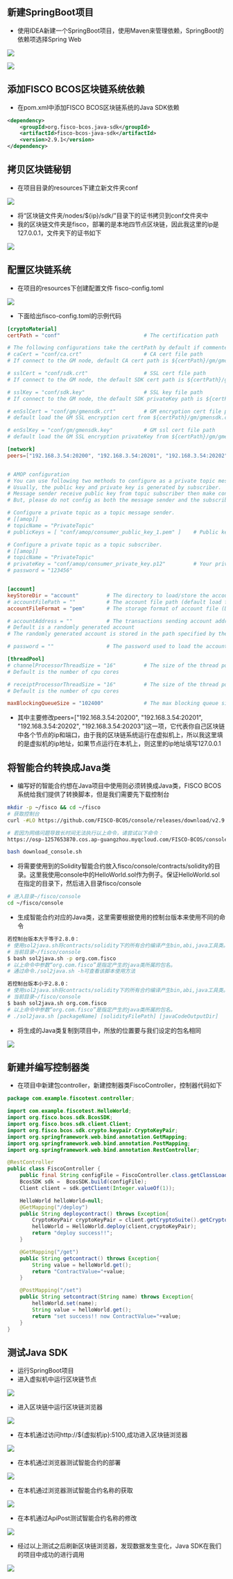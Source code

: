 ## 新建SpringBoot项目

- 使用IDEA新建一个SpringBoot项目，使用Maven来管理依赖，SpringBoot的依赖项选择Spring Web

![](FISCO-BCOS区块链系统Java-SDK的调用/image-20231023231031956.png)

![](FISCO-BCOS区块链系统Java-SDK的调用/image-20231023231050248.png)

## 添加FISCO BCOS区块链系统依赖

- 在pom.xml中添加FISCO BCOS区块链系统的Java SDK依赖

~~~xml
<dependency>
	<groupId>org.fisco-bcos.java-sdk</groupId>
	<artifactId>fisco-bcos-java-sdk</artifactId>
	<version>2.9.1</version>
</dependency>
~~~

## 拷贝区块链秘钥

- 在项目目录的resources下建立新文件夹conf

![](FISCO-BCOS区块链系统Java-SDK的调用/image-20231023232852322.png)

- 将“区块链文件夹/nodes/${ip}/sdk/”目录下的证书拷贝到conf文件夹中
- 我的区块链文件夹是fisco，部署的是本地四节点区块链，因此我这里的ip是127.0.0.1，文件夹下的证书如下

![](FISCO-BCOS区块链系统Java-SDK的调用/image-20231023233636633.png)

## 配置区块链系统

- 在项目的resources下创建配置文件 fisco-config.toml

![](FISCO-BCOS区块链系统Java-SDK的调用/image-20231023234108773.png)

- 下面给出fisco-config.toml的示例代码

~~~toml
[cryptoMaterial]
certPath = "conf"                           # The certification path  

# The following configurations take the certPath by default if commented
# caCert = "conf/ca.crt"                    # CA cert file path
# If connect to the GM node, default CA cert path is ${certPath}/gm/gmca.crt

# sslCert = "conf/sdk.crt"                  # SSL cert file path
# If connect to the GM node, the default SDK cert path is ${certPath}/gm/gmsdk.crt

# sslKey = "conf/sdk.key"                   # SSL key file path
# If connect to the GM node, the default SDK privateKey path is ${certPath}/gm/gmsdk.key

# enSslCert = "conf/gm/gmensdk.crt"         # GM encryption cert file path
# default load the GM SSL encryption cert from ${certPath}/gm/gmensdk.crt

# enSslKey = "conf/gm/gmensdk.key"          # GM ssl cert file path
# default load the GM SSL encryption privateKey from ${certPath}/gm/gmensdk.key

[network]
peers=["192.168.3.54:20200", "192.168.3.54:20201", "192.168.3.54:20202", "192.168.3.54:20203"]    # The peer list to connect


# AMOP configuration
# You can use following two methods to configure as a private topic message sender or subscriber.
# Usually, the public key and private key is generated by subscriber.
# Message sender receive public key from topic subscriber then make configuration.
# But, please do not config as both the message sender and the subscriber of one private topic, or you may send the message to yourself.

# Configure a private topic as a topic message sender.
# [[amop]]
# topicName = "PrivateTopic"
# publicKeys = [ "conf/amop/consumer_public_key_1.pem" ]    # Public keys of the nodes that you want to send AMOP message of this topic to.

# Configure a private topic as a topic subscriber.
# [[amop]]
# topicName = "PrivateTopic"
# privateKey = "conf/amop/consumer_private_key.p12"         # Your private key that used to subscriber verification.
# password = "123456"


[account]
keyStoreDir = "account"         # The directory to load/store the account file, default is "account"
# accountFilePath = ""          # The account file path (default load from the path specified by the keyStoreDir)
accountFileFormat = "pem"       # The storage format of account file (Default is "pem", "p12" as an option)

# accountAddress = ""           # The transactions sending account address
# Default is a randomly generated account
# The randomly generated account is stored in the path specified by the keyStoreDir

# password = ""                 # The password used to load the account file

[threadPool]
# channelProcessorThreadSize = "16"         # The size of the thread pool to process channel callback
# Default is the number of cpu cores

# receiptProcessorThreadSize = "16"         # The size of the thread pool to process transaction receipt notification
# Default is the number of cpu cores

maxBlockingQueueSize = "102400"             # The max blocking queue size of the thread pool

~~~

- 其中主要修改peers=["192.168.3.54:20200", "192.168.3.54:20201", "192.168.3.54:20202", "192.168.3.54:20203"]这一项，它代表你自己区块链中各个节点的ip和端口，由于我的区块链系统运行在虚拟机上，所以我这里填的是虚拟机的ip地址，如果节点运行在本机上，则这里的ip地址填写127.0.0.1

## 将智能合约转换成Java类

- 编写好的智能合约想在Java项目中使用则必须转换成Java类，FISCO BCOS系统给我们提供了转换脚本，但是我们需要先下载控制台

~~~bash
mkdir -p ~/fisco && cd ~/fisco
# 获取控制台
curl -#LO https://github.com/FISCO-BCOS/console/releases/download/v2.9.2/download_console.sh

# 若因为网络问题导致长时间无法执行以上命令，请尝试以下命令：
https://osp-1257653870.cos.ap-guangzhou.myqcloud.com/FISCO-BCOS/console/releases/v2.9.2/download_console.sh

bash download_console.sh

~~~

- 将需要使用到的Solidity智能合约放入fisco/console/contracts/solidity的目录。这里我使用console中的HelloWorld.sol作为例子。保证HelloWorld.sol在指定的目录下，然后进入目录fisco/console

~~~bash
# 进入目录~/fisco/console
cd ~/fisco/console
~~~

- 生成智能合约对应的Java类，这里需要根据使用的控制台版本来使用不同的命令

~~~bash
若控制台版本大于等于2.8.0：
# 使用sol2java.sh将contracts/solidity下的所有合约编译产生bin,abi,java工具类。
# 当前目录~/fisco/console
$ bash sol2java.sh -p org.com.fisco
# 以上命令中参数“org.com.fisco”是指定产生的java类所属的包名。
# 通过命令./sol2java.sh -h可查看该脚本使用方法

若控制台版本小于2.8.0：
# 使用sol2java.sh将contracts/solidity下的所有合约编译产生bin,abi,java工具类。
# 当前目录~/fisco/console
$ bash sol2java.sh org.com.fisco
# 以上命令中参数“org.com.fisco”是指定产生的java类所属的包名。
# ./sol2java.sh [packageName] [solidityFilePath] [javaCodeOutputDir]
~~~

- 将生成的Java类复制到项目中，所放的位置要与我们设定的包名相同

![](FISCO-BCOS区块链系统Java-SDK的调用/image-20231023234849576.png)

## 新建并编写控制器类

- 在项目中新建包controller，新建控制器类FiscoController，控制器代码如下

~~~java
package com.example.fiscotest.controller;

import com.example.fiscotest.HelloWorld;
import org.fisco.bcos.sdk.BcosSDK;
import org.fisco.bcos.sdk.client.Client;
import org.fisco.bcos.sdk.crypto.keypair.CryptoKeyPair;
import org.springframework.web.bind.annotation.GetMapping;
import org.springframework.web.bind.annotation.PostMapping;
import org.springframework.web.bind.annotation.RestController;

@RestController
public class FiscoController {
    public final String configFile = FiscoController.class.getClassLoader().getResource("fisco-config.toml").getPath();
    BcosSDK sdk =  BcosSDK.build(configFile);
    Client client = sdk.getClient(Integer.valueOf(1));

    HelloWorld helloWorld=null;
    @GetMapping("/deploy")
    public String deploycontract() throws Exception{
        CryptoKeyPair cryptoKeyPair = client.getCryptoSuite().getCryptoKeyPair();
        helloWorld = HelloWorld.deploy(client,cryptoKeyPair);
        return "deploy success!!";
    }

    @GetMapping("/get")
    public String getcontract() throws Exception{
        String value = helloWorld.get();
        return "ContractValue="+value;
    }

    @PostMapping("/set")
    public String setcontract(String name) throws Exception{
        helloWorld.set(name);
        String value = helloWorld.get();
        return "set success!! now ContractValue="+value;
    }
}

~~~



## 测试Java SDK

- 运行SpringBoot项目
- 进入虚拟机中运行区块链节点

![](FISCO-BCOS区块链系统Java-SDK的调用/image-20231023235049515.png)

- 进入区块链中运行区块链浏览器

![](FISCO-BCOS区块链系统Java-SDK的调用/image-20231023235149085.png)

- 在本机通过访问http://${虚拟机ip}:5100,成功进入区块链浏览器

![](FISCO-BCOS区块链系统Java-SDK的调用/image-20231023235516137.png)

- 在本机通过浏览器测试智能合约的部署

![](FISCO-BCOS区块链系统Java-SDK的调用/image-20231023235529721.png)

- 在本机通过浏览器测试智能合约名称的获取

![](FISCO-BCOS区块链系统Java-SDK的调用/image-20231023235547488.png)

- 在本机通过ApiPost测试智能合约名称的修改

![](FISCO-BCOS区块链系统Java-SDK的调用/image-20231023235626718.png)

- 经过以上测试之后刷新区块链浏览器，发现数据发生变化，Java SDK在我们的项目中成功的进行调用

![](FISCO-BCOS区块链系统Java-SDK的调用/image-20231023235715624.png)
